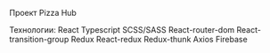Проект Pizza Hub

Технологии:
React
Typescript
SCSS/SASS
React-router-dom 
React-transition-group
Redux
React-redux
Redux-thunk
Axios
Firebase